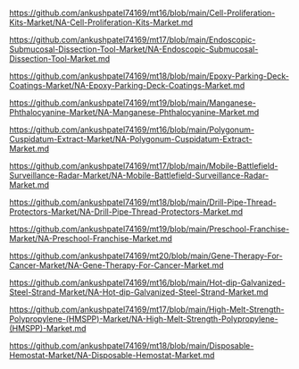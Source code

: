 <p><a href="https://github.com/ankushpatel74169/mt16/blob/main/Cell-Proliferation-Kits-Market/NA-Cell-Proliferation-Kits-Market.md">https://github.com/ankushpatel74169/mt16/blob/main/Cell-Proliferation-Kits-Market/NA-Cell-Proliferation-Kits-Market.md</a></p><p><a href="https://github.com/ankushpatel74169/mt17/blob/main/Endoscopic-Submucosal-Dissection-Tool-Market/NA-Endoscopic-Submucosal-Dissection-Tool-Market.md">https://github.com/ankushpatel74169/mt17/blob/main/Endoscopic-Submucosal-Dissection-Tool-Market/NA-Endoscopic-Submucosal-Dissection-Tool-Market.md</a></p><p><a href="https://github.com/ankushpatel74169/mt18/blob/main/Epoxy-Parking-Deck-Coatings-Market/NA-Epoxy-Parking-Deck-Coatings-Market.md">https://github.com/ankushpatel74169/mt18/blob/main/Epoxy-Parking-Deck-Coatings-Market/NA-Epoxy-Parking-Deck-Coatings-Market.md</a></p><p><a href="https://github.com/ankushpatel74169/mt19/blob/main/Manganese-Phthalocyanine-Market/NA-Manganese-Phthalocyanine-Market.md">https://github.com/ankushpatel74169/mt19/blob/main/Manganese-Phthalocyanine-Market/NA-Manganese-Phthalocyanine-Market.md</a></p><p><a href="https://github.com/ankushpatel74169/mt16/blob/main/Polygonum-Cuspidatum-Extract-Market/NA-Polygonum-Cuspidatum-Extract-Market.md">https://github.com/ankushpatel74169/mt16/blob/main/Polygonum-Cuspidatum-Extract-Market/NA-Polygonum-Cuspidatum-Extract-Market.md</a></p><p><a href="https://github.com/ankushpatel74169/mt17/blob/main/Mobile-Battlefield-Surveillance-Radar-Market/NA-Mobile-Battlefield-Surveillance-Radar-Market.md">https://github.com/ankushpatel74169/mt17/blob/main/Mobile-Battlefield-Surveillance-Radar-Market/NA-Mobile-Battlefield-Surveillance-Radar-Market.md</a></p><p><a href="https://github.com/ankushpatel74169/mt18/blob/main/Drill-Pipe-Thread-Protectors-Market/NA-Drill-Pipe-Thread-Protectors-Market.md">https://github.com/ankushpatel74169/mt18/blob/main/Drill-Pipe-Thread-Protectors-Market/NA-Drill-Pipe-Thread-Protectors-Market.md</a></p><p><a href="https://github.com/ankushpatel74169/mt19/blob/main/Preschool-Franchise-Market/NA-Preschool-Franchise-Market.md">https://github.com/ankushpatel74169/mt19/blob/main/Preschool-Franchise-Market/NA-Preschool-Franchise-Market.md</a></p><p><a href="https://github.com/ankushpatel74169/mt20/blob/main/Gene-Therapy-For-Cancer-Market/NA-Gene-Therapy-For-Cancer-Market.md">https://github.com/ankushpatel74169/mt20/blob/main/Gene-Therapy-For-Cancer-Market/NA-Gene-Therapy-For-Cancer-Market.md</a></p><p><a href="https://github.com/ankushpatel74169/mt16/blob/main/Hot-dip-Galvanized-Steel-Strand-Market/NA-Hot-dip-Galvanized-Steel-Strand-Market.md">https://github.com/ankushpatel74169/mt16/blob/main/Hot-dip-Galvanized-Steel-Strand-Market/NA-Hot-dip-Galvanized-Steel-Strand-Market.md</a></p><p><a href="https://github.com/ankushpatel74169/mt17/blob/main/High-Melt-Strength-Polypropylene-(HMSPP)-Market/NA-High-Melt-Strength-Polypropylene-(HMSPP)-Market.md">https://github.com/ankushpatel74169/mt17/blob/main/High-Melt-Strength-Polypropylene-(HMSPP)-Market/NA-High-Melt-Strength-Polypropylene-(HMSPP)-Market.md</a></p><p><a href="https://github.com/ankushpatel74169/mt18/blob/main/Disposable-Hemostat-Market/NA-Disposable-Hemostat-Market.md">https://github.com/ankushpatel74169/mt18/blob/main/Disposable-Hemostat-Market/NA-Disposable-Hemostat-Market.md</a></p>
